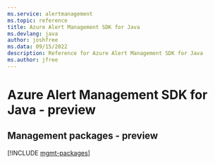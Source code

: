 ```yaml
---
ms.service: alertmanagement
ms.topic: reference
title: Azure Alert Management SDK for Java
ms.devlang: java
author: joshfree
ms.data: 09/15/2022
description: Reference for Azure Alert Management SDK for Java
ms.author: jfree
---
```

# Azure Alert Management SDK for Java - preview

## Management packages - preview
[!INCLUDE [mgmt-packages](alert-management-mgmt-index.md)]
